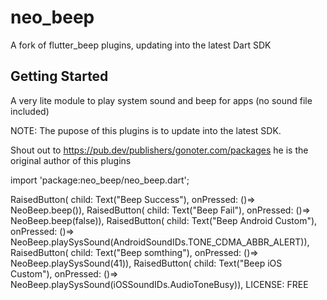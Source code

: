 # neo_beep

A fork of flutter_beep plugins, updating into the latest Dart SDK

## Getting Started

A very lite module to play system sound and beep for apps (no sound file included)

NOTE: The pupose of this plugins is to update into the latest SDK.

Shout out to https://pub.dev/publishers/gonoter.com/packages he is the original author of this plugins

import 'package:neo_beep/neo_beep.dart';

RaisedButton( child: Text("Beep Success"), onPressed: ()=> NeoBeep.beep()),
RaisedButton( child: Text("Beep Fail"), onPressed: ()=> NeoBeep.beep(false)),
RaisedButton( child: Text("Beep Android Custom"), onPressed: ()=> NeoBeep.playSysSound(AndroidSoundIDs.TONE_CDMA_ABBR_ALERT)),
RaisedButton( child: Text("Beep somthing"), onPressed: ()=> NeoBeep.playSysSound(41)),
RaisedButton( child: Text("Beep iOS Custom"), onPressed: ()=> NeoBeep.playSysSound(iOSSoundIDs.AudioToneBusy)),
LICENSE: FREE

